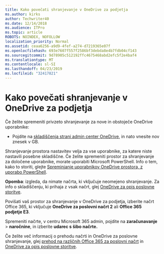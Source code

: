 ```yaml
---
title: Kako povečati shranjevanje v OneDrive za podjetja
ms.author: kirks
author: Techwriter40
ms.date: 12/14/2018
ms.audience: ITPro
ms.topic: article
ROBOTS: NOINDEX, NOFOLLOW
localization_priority: Normal
ms.assetid: ceaa6256-a9d9-4fef-a274-d7219365e07f
ms.openlocfilehash: 693e7607f557f2586bf3debda8e4b7fdb04cf143
ms.sourcegitcommit: 9d78905c512192ffc4675468abd2efc5f2e4baf4
ms.translationtype: MT
ms.contentlocale: sl-SI
ms.lasthandoff: 04/23/2019
ms.locfileid: "32417821"
---
```

# <a name="how-to-increase-storage-in-onedrive-for-business"></a>Kako povečati shranjevanje v OneDrive za podjetja

Če želite spremeniti privzeto shranjevanje za nove in obstoječe OneDrive uporabnike:
  
- Pojdite na [skladiščenja strani admin center OneDrive](https://admin.onedrive.com/?v=StorageSettings), in nato vnesite nov znesek v GB.
    
Shranjevanje prostora nastavitev velja za vse uporabnike, za katere niste nastavili posebne skladiščne. Če želite spremeniti prostor za shranjevanje za določene uporabnike, morate uporabiti Microsoft PowerShell. Info o tem, kako to storiti, glejte [Spreminjanje uporabnikov OneDrive prostora, z uporabo PowerShell](https://go.microsoft.com/fwlink/?linkid=866402). 
  
 **Opomba**: izgleda, da nimate načrta, ki vključuje neomejeno shranjevanje. Za info o skladiščenju, ki prihaja z vsak načrt, glej [OneDrive za opis poslovne storitve](https://go.microsoft.com/fwlink/p/?LinkID=826071).
  
Povišati vaš prostor za shranjevanje v OneDrive za podjetja, izberite načrt Office 365, ki vključuje **OneDrive za poslovni načrt 2** ali **Office 365 podjetje E3**. 
  
Spremeniti načrte, v centru Microsoft 365 admin, pojdite na **zaračunavanje** \> **naročnine**, in izberite **udarec s šibo načrte.**
  
Če želite več informacij o prehodu načrti in OneDrive za poslovne shranjevanje, glej [prehod na različnih Office 365 za poslovni načrt](https://go.microsoft.com/fwlink/?LinkId=2031117) in [OneDrive za opis poslovne storitve](https://go.microsoft.com/fwlink/?LinkId-2031122).
  

